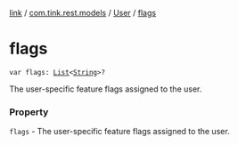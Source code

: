 [link](../../index.md) / [com.tink.rest.models](../index.md) / [User](index.md) / [flags](./flags.md)

# flags

`var flags: `[`List`](https://kotlinlang.org/api/latest/jvm/stdlib/kotlin.collections/-list/index.html)`<`[`String`](https://kotlinlang.org/api/latest/jvm/stdlib/kotlin/-string/index.html)`>?`

The user-specific feature flags assigned to the user.

### Property

`flags` - The user-specific feature flags assigned to the user.